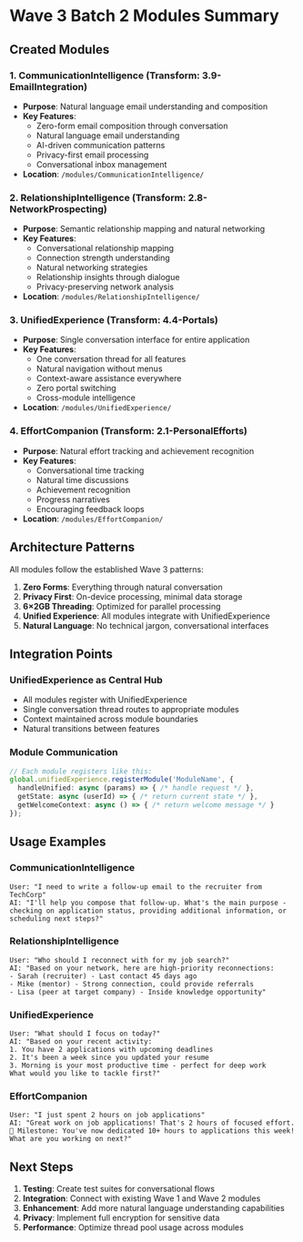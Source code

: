 # Wave 3 Batch 2 Modules Summary

## Created Modules

### 1. CommunicationIntelligence (Transform: 3.9-EmailIntegration)
- **Purpose**: Natural language email understanding and composition
- **Key Features**:
  - Zero-form email composition through conversation
  - Natural language email understanding
  - AI-driven communication patterns
  - Privacy-first email processing
  - Conversational inbox management
- **Location**: `/modules/CommunicationIntelligence/`

### 2. RelationshipIntelligence (Transform: 2.8-NetworkProspecting)
- **Purpose**: Semantic relationship mapping and natural networking
- **Key Features**:
  - Conversational relationship mapping
  - Connection strength understanding
  - Natural networking strategies
  - Relationship insights through dialogue
  - Privacy-preserving network analysis
- **Location**: `/modules/RelationshipIntelligence/`

### 3. UnifiedExperience (Transform: 4.4-Portals)
- **Purpose**: Single conversation interface for entire application
- **Key Features**:
  - One conversation thread for all features
  - Natural navigation without menus
  - Context-aware assistance everywhere
  - Zero portal switching
  - Cross-module intelligence
- **Location**: `/modules/UnifiedExperience/`

### 4. EffortCompanion (Transform: 2.1-PersonalEfforts)
- **Purpose**: Natural effort tracking and achievement recognition
- **Key Features**:
  - Conversational time tracking
  - Natural time discussions
  - Achievement recognition
  - Progress narratives
  - Encouraging feedback loops
- **Location**: `/modules/EffortCompanion/`

## Architecture Patterns

All modules follow the established Wave 3 patterns:

1. **Zero Forms**: Everything through natural conversation
2. **Privacy First**: On-device processing, minimal data storage
3. **6×2GB Threading**: Optimized for parallel processing
4. **Unified Experience**: All modules integrate with UnifiedExperience
5. **Natural Language**: No technical jargon, conversational interfaces

## Integration Points

### UnifiedExperience as Central Hub
- All modules register with UnifiedExperience
- Single conversation thread routes to appropriate modules
- Context maintained across module boundaries
- Natural transitions between features

### Module Communication
```typescript
// Each module registers like this:
global.unifiedExperience.registerModule('ModuleName', {
  handleUnified: async (params) => { /* handle request */ },
  getState: async (userId) => { /* return current state */ },
  getWelcomeContext: async () => { /* return welcome message */ }
});
```

## Usage Examples

### CommunicationIntelligence
```
User: "I need to write a follow-up email to the recruiter from TechCorp"
AI: "I'll help you compose that follow-up. What's the main purpose - checking on application status, providing additional information, or scheduling next steps?"
```

### RelationshipIntelligence
```
User: "Who should I reconnect with for my job search?"
AI: "Based on your network, here are high-priority reconnections:
- Sarah (recruiter) - Last contact 45 days ago
- Mike (mentor) - Strong connection, could provide referrals
- Lisa (peer at target company) - Inside knowledge opportunity"
```

### UnifiedExperience
```
User: "What should I focus on today?"
AI: "Based on your recent activity:
1. You have 2 applications with upcoming deadlines
2. It's been a week since you updated your resume
3. Morning is your most productive time - perfect for deep work
What would you like to tackle first?"
```

### EffortCompanion
```
User: "I just spent 2 hours on job applications"
AI: "Great work on job applications! That's 2 hours of focused effort. 
🎉 Milestone: You've now dedicated 10+ hours to applications this week!
What are you working on next?"
```

## Next Steps

1. **Testing**: Create test suites for conversational flows
2. **Integration**: Connect with existing Wave 1 and Wave 2 modules
3. **Enhancement**: Add more natural language understanding capabilities
4. **Privacy**: Implement full encryption for sensitive data
5. **Performance**: Optimize thread pool usage across modules